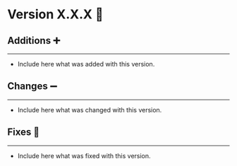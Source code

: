 # Version X.X.X 🎉

## Additions ➕
---
 
- Include here what was added with this version.


## Changes ➖
---

- Include here what was changed with this version.


## Fixes 🐛
---

- Include here what was fixed with this version.
